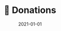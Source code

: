 ---
title: 🎁 Donations
description: Brief description of this section
cover: donate.jpg
date: 2021-01-01
---